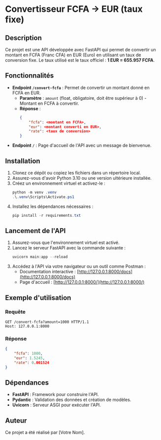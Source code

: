 # Convertisseur FCFA → EUR (taux fixe)

## Description
Ce projet est une API développée avec FastAPI qui permet de convertir un montant en FCFA (Franc CFA) en EUR (Euro) en utilisant un taux de conversion fixe. Le taux utilisé est le taux officiel : **1 EUR = 655.957 FCFA**.

## Fonctionnalités
- **Endpoint `/convert-fcfa`** : Permet de convertir un montant donné en FCFA en EUR.
  - **Paramètre** : `amount` (float, obligatoire, doit être supérieur à 0) - Montant en FCFA à convertir.
  - **Réponse** :
    ```json
    {
        "fcfa": <montant en FCFA>,
        "eur": <montant converti en EUR>,
        "rate": <taux de conversion>
    }
    ```
- **Endpoint `/`** : Page d'accueil de l'API avec un message de bienvenue.

## Installation
1. Clonez ce dépôt ou copiez les fichiers dans un répertoire local.
2. Assurez-vous d'avoir Python 3.10 ou une version ultérieure installée.
3. Créez un environnement virtuel et activez-le :
   ```powershell
   python -m venv .venv
   .\.venv\Scripts\Activate.ps1
   ```
4. Installez les dépendances nécessaires :
   ```powershell
   pip install -r requirements.txt
   ```

## Lancement de l'API
1. Assurez-vous que l'environnement virtuel est activé.
2. Lancez le serveur FastAPI avec la commande suivante :
   ```powershell
   uvicorn main:app --reload
   ```
3. Accédez à l'API via votre navigateur ou un outil comme Postman :
   - Documentation interactive : [http://127.0.0.1:8000/docs](http://127.0.0.1:8000/docs)
   - Page d'accueil : [http://127.0.0.1:8000/](http://127.0.0.1:8000/)

## Exemple d'utilisation
### Requête
```http
GET /convert-fcfa?amount=1000 HTTP/1.1
Host: 127.0.0.1:8000
```

### Réponse
```json
{
    "fcfa": 1000,
    "eur": 1.5245,
    "rate": 0.001524
}
```

## Dépendances
- **FastAPI** : Framework pour construire l'API.
- **Pydantic** : Validation des données et création de modèles.
- **Uvicorn** : Serveur ASGI pour exécuter l'API.

## Auteur
Ce projet a été réalisé par [Votre Nom].
